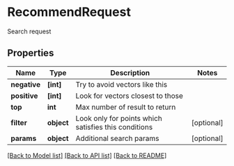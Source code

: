 # RecommendRequest

Search request
## Properties
Name | Type | Description | Notes
------------ | ------------- | ------------- | -------------
**negative** | **[int]** | Try to avoid vectors like this | 
**positive** | **[int]** | Look for vectors closest to those | 
**top** | **int** | Max number of result to return | 
**filter** | **object** | Look only for points which satisfies this conditions | [optional] 
**params** | **object** | Additional search params | [optional] 

[[Back to Model list]](../README.md#documentation-for-models) [[Back to API list]](../README.md#documentation-for-api-endpoints) [[Back to README]](../README.md)


